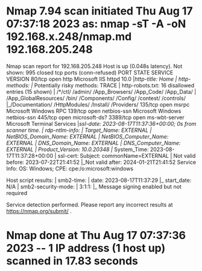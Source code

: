 # Nmap 7.94 scan initiated Thu Aug 17 07:37:18 2023 as: nmap -sT -A -oN 192.168.x.248/nmap.md 192.168.205.248
Nmap scan report for 192.168.205.248
Host is up (0.048s latency).
Not shown: 995 closed tcp ports (conn-refused)
PORT     STATE SERVICE       VERSION
80/tcp   open  http          Microsoft IIS httpd 10.0
|_http-title: Home
| http-methods: 
|_  Potentially risky methods: TRACE
| http-robots.txt: 16 disallowed entries (15 shown)
| /*/ctl/ /admin/ /App_Browsers/ /App_Code/ /App_Data/ 
| /App_GlobalResources/ /bin/ /Components/ /Config/ /contest/ /controls/ 
|_/Documentation/ /HttpModules/ /Install/ /Providers/
135/tcp  open  msrpc         Microsoft Windows RPC
139/tcp  open  netbios-ssn   Microsoft Windows netbios-ssn
445/tcp  open  microsoft-ds?
3389/tcp open  ms-wbt-server Microsoft Terminal Services
|_ssl-date: 2023-08-17T11:37:36+00:00; 0s from scanner time.
| rdp-ntlm-info: 
|   Target_Name: EXTERNAL
|   NetBIOS_Domain_Name: EXTERNAL
|   NetBIOS_Computer_Name: EXTERNAL
|   DNS_Domain_Name: EXTERNAL
|   DNS_Computer_Name: EXTERNAL
|   Product_Version: 10.0.20348
|_  System_Time: 2023-08-17T11:37:28+00:00
| ssl-cert: Subject: commonName=EXTERNAL
| Not valid before: 2023-07-22T21:41:52
|_Not valid after:  2024-01-21T21:41:52
Service Info: OS: Windows; CPE: cpe:/o:microsoft:windows

Host script results:
| smb2-time: 
|   date: 2023-08-17T11:37:29
|_  start_date: N/A
| smb2-security-mode: 
|   3:1:1: 
|_    Message signing enabled but not required

Service detection performed. Please report any incorrect results at https://nmap.org/submit/ .
# Nmap done at Thu Aug 17 07:37:36 2023 -- 1 IP address (1 host up) scanned in 17.83 seconds
